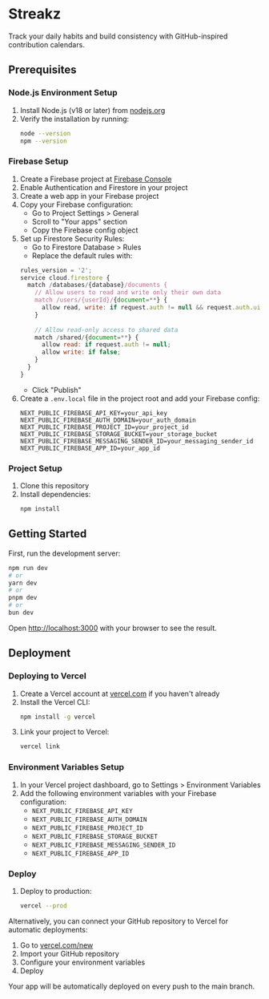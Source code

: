 # Streakz

Track your daily habits and build consistency with GitHub-inspired contribution calendars.

## Prerequisites

### Node.js Environment Setup

1. Install Node.js (v18 or later) from [nodejs.org](https://nodejs.org/)
2. Verify the installation by running:
   ```bash
   node --version
   npm --version
   ```

### Firebase Setup

1. Create a Firebase project at [Firebase Console](https://console.firebase.google.com/)
2. Enable Authentication and Firestore in your project
3. Create a web app in your Firebase project
4. Copy your Firebase configuration:
   - Go to Project Settings > General
   - Scroll to "Your apps" section
   - Copy the Firebase config object
5. Set up Firestore Security Rules:
   - Go to Firestore Database > Rules
   - Replace the default rules with:
   ```javascript
   rules_version = '2';
   service cloud.firestore {
     match /databases/{database}/documents {
       // Allow users to read and write only their own data
       match /users/{userId}/{document=**} {
         allow read, write: if request.auth != null && request.auth.uid == userId;
       }
       
       // Allow read-only access to shared data
       match /shared/{document=**} {
         allow read: if request.auth != null;
         allow write: if false;
       }
     }
   }
   ```
   - Click "Publish"
6. Create a `.env.local` file in the project root and add your Firebase config:
   ```
   NEXT_PUBLIC_FIREBASE_API_KEY=your_api_key
   NEXT_PUBLIC_FIREBASE_AUTH_DOMAIN=your_auth_domain
   NEXT_PUBLIC_FIREBASE_PROJECT_ID=your_project_id
   NEXT_PUBLIC_FIREBASE_STORAGE_BUCKET=your_storage_bucket
   NEXT_PUBLIC_FIREBASE_MESSAGING_SENDER_ID=your_messaging_sender_id
   NEXT_PUBLIC_FIREBASE_APP_ID=your_app_id
   ```

### Project Setup

1. Clone this repository
2. Install dependencies:
   ```bash
   npm install
   ```

## Getting Started

First, run the development server:

```bash
npm run dev
# or
yarn dev
# or
pnpm dev
# or
bun dev
```

Open [http://localhost:3000](http://localhost:3000) with your browser to see the result.

## Deployment

### Deploying to Vercel

1. Create a Vercel account at [vercel.com](https://vercel.com) if you haven't already
2. Install the Vercel CLI:
   ```bash
   npm install -g vercel
   ```
3. Link your project to Vercel:
   ```bash
   vercel link
   ```

### Environment Variables Setup

1. In your Vercel project dashboard, go to Settings > Environment Variables
2. Add the following environment variables with your Firebase configuration:
   - `NEXT_PUBLIC_FIREBASE_API_KEY`
   - `NEXT_PUBLIC_FIREBASE_AUTH_DOMAIN`
   - `NEXT_PUBLIC_FIREBASE_PROJECT_ID`
   - `NEXT_PUBLIC_FIREBASE_STORAGE_BUCKET`
   - `NEXT_PUBLIC_FIREBASE_MESSAGING_SENDER_ID`
   - `NEXT_PUBLIC_FIREBASE_APP_ID`

### Deploy

1. Deploy to production:
   ```bash
   vercel --prod
   ```

Alternatively, you can connect your GitHub repository to Vercel for automatic deployments:
1. Go to [vercel.com/new](https://vercel.com/new)
2. Import your GitHub repository
3. Configure your environment variables
4. Deploy

Your app will be automatically deployed on every push to the main branch.